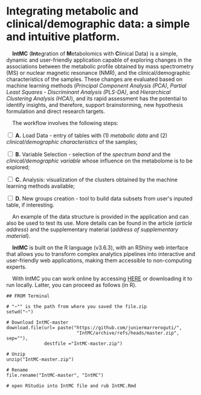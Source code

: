 # Integrating metabolic and clinical/demographic data: a simple and intuitive platform.

<div class=text-justify>

&nbsp;&nbsp;&nbsp;
**IntMC** (**Int**egration of **M**etabolomics with **C**linical Data) is a simple, dynamic and user-friendly application capable of exploring changes in the associations between the metabolic profile obtained by mass spectrometry (MS) or nuclear magnetic resonance (NMR), and the clinical/demographic characteristics of the samples. These changes are evaluated based on machine learning methods (_Principal Component Analysis (PCA)_, _Partial Least Squares - Discriminant Analysis (PLS-DA)_, and _Hierarchical Clustering Analysis (HCA)_), and its rapid assessment  has the potential to identify insights, and therefore, support brainstorming, new hypothesis formulation and direct research targets.

&nbsp;&nbsp;&nbsp;
The workflow involves the following steps: 

<input type="checkbox" unchecked> **A.** Load Data - entry of tables with (1) _metabolic data_ and  (2) _clinical/demographic characteristics_ of the samples; </input> 
	
<input type="checkbox" unchecked> **B.** Variable Selection -  selection of the _spectrum band_ and the _clinical/demographic variable_ whose influence on the metabolome is to be explored; </input> 
	
<input type="checkbox" unchecked> **C.** Analysis: visualization of the clusters obtained by the machine learning methods available; </input> 
	
<input type="checkbox" unchecked> **D.** New groups creation - tool to build data subsets from user's inputed table, if interesting. </input> 

&nbsp;&nbsp;&nbsp;
An example of the data structure is provided in the application and can also be used to test its use. More details can be found in the article (_article address_) and the supplementary material (_address of supplementary material_).

&nbsp;&nbsp;&nbsp;
**IntMC** is built on the R language (v3.6.3), with an RShiny web interface that allows you to transform complex analytics pipelines into interactive and user-friendly web applications, making them accessible to non-computing experts.

&nbsp;&nbsp;&nbsp;
With IntMC you can work online by accessing [HERE](https://szua92-junier-marrero0guti0rrez.shinyapps.io/IntMC/) or downloading it to run locally. Latter, you can proceed as follows (in R).
</div>



``` 
## FROM Terminal

# "~"" is the path from where you saved the file.zip
setwd("~")

# Download IntMC-master
download.file(url= paste("https://github.com/juniermarreroguti/",
                          "IntMC/archive/refs/heads/master.zip", sep=""),
              destfile ="IntMC-master.zip")

# Unzip
unzip("IntMC-master.zip")

# Rename
file.rename("IntMC-master", "IntMC")

# open RStudio into IntMC file and rub IntMC.Rmd

```


